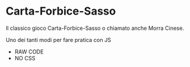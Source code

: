 # Carta-Forbice-Sasso

Il classico gioco Carta-Forbice-Sasso o chiamato anche Morra Cinese.

Uno dei tanti modi per fare pratica con JS

- RAW CODE
- NO CSS
